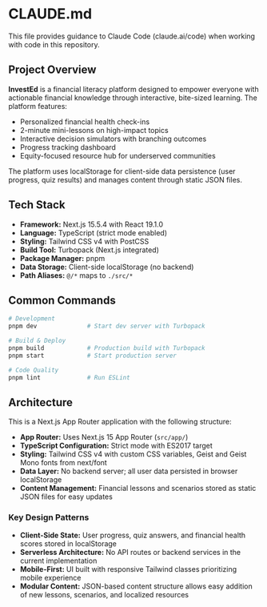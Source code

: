 # CLAUDE.md

This file provides guidance to Claude Code (claude.ai/code) when working with code in this repository.

## Project Overview

**InvestEd** is a financial literacy platform designed to empower everyone with actionable financial knowledge through interactive, bite-sized learning. The platform features:
- Personalized financial health check-ins
- 2-minute mini-lessons on high-impact topics
- Interactive decision simulators with branching outcomes
- Progress tracking dashboard
- Equity-focused resource hub for underserved communities

The platform uses localStorage for client-side data persistence (user progress, quiz results) and manages content through static JSON files.

## Tech Stack

- **Framework:** Next.js 15.5.4 with React 19.1.0
- **Language:** TypeScript (strict mode enabled)
- **Styling:** Tailwind CSS v4 with PostCSS
- **Build Tool:** Turbopack (Next.js integrated)
- **Package Manager:** pnpm
- **Data Storage:** Client-side localStorage (no backend)
- **Path Aliases:** `@/*` maps to `./src/*`

## Common Commands

```bash
# Development
pnpm dev              # Start dev server with Turbopack

# Build & Deploy
pnpm build            # Production build with Turbopack
pnpm start            # Start production server

# Code Quality
pnpm lint             # Run ESLint
```

## Architecture

This is a Next.js App Router application with the following structure:

- **App Router:** Uses Next.js 15 App Router (`src/app/`)
- **TypeScript Configuration:** Strict mode with ES2017 target
- **Styling:** Tailwind CSS v4 with custom CSS variables, Geist and Geist Mono fonts from next/font
- **Data Layer:** No backend server; all user data persisted in browser localStorage
- **Content Management:** Financial lessons and scenarios stored as static JSON files for easy updates

### Key Design Patterns

- **Client-Side State:** User progress, quiz answers, and financial health scores stored in localStorage
- **Serverless Architecture:** No API routes or backend services in the current implementation
- **Mobile-First:** UI built with responsive Tailwind classes prioritizing mobile experience
- **Modular Content:** JSON-based content structure allows easy addition of new lessons, scenarios, and localized resources
